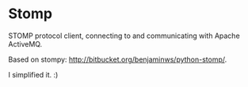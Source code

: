 # Stomp
STOMP protocol client, connecting to and communicating with Apache ActiveMQ.

Based on stompy: http://bitbucket.org/benjaminws/python-stomp/. 

I simplified it. :)
